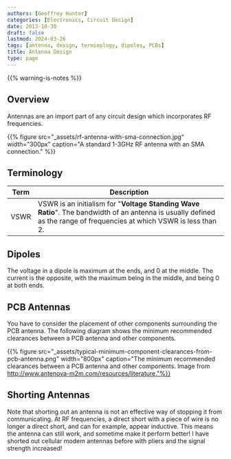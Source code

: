 ```yaml
---
authors: [Geoffrey Hunter]
categories: [Electronics, Circuit Design]
date: 2013-10-30
draft: false
lastmod: 2024-03-26
tags: [antenna, design, terminology, dipoles, PCBs]
title: Antenna Design
type: page
---
```


{{% warning-is-notes %}}

## Overview

Antennas are an import part of any circuit design which incorporates RF frequencies.

{{% figure src="_assets/rf-antenna-with-sma-connection.jpg" width="300px" caption="A standard 1-3GHz RF antenna with an SMA connection." %}}

## Terminology

| Term        | Description      |
| ----------- | ---------------- |
| VSWR        | VSWR is an initialism for "**Voltage Standing Wave Ratio**". The bandwidth of an antenna is usually defined as the range of frequencies at which VSWR is less than 2. |

## Dipoles

The voltage in a dipole is maximum at the ends, and 0 at the middle. The current is the opposite, with the maximum being in the middle, and being 0 at both ends.

## PCB Antennas

You have to consider the placement of other components surrounding the PCB antenna. The following diagram shows the minimum recommended clearances between a PCB antenna and other components.

{{% figure src="_assets/typical-minimum-component-clearances-from-pcb-antenna.png" width="800px" caption="The minimum recommended clearances between a PCB antenna and other components. Image from http://www.antenova-m2m.com/resources/literature."%}}

## Shorting Antennas

Note that shorting out an antenna is not an effective way of stopping it from communicating. At RF frequencies, a direct short with a piece of wire is no longer a direct short, and can for example, appear inductive. This means the antenna can still work, and sometime make it perform better! I have shorted out cellular modem antennas before with pliers and the signal strength increased!
